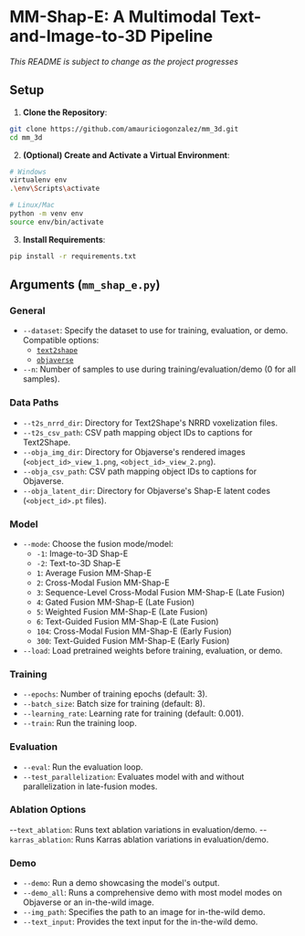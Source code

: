 # MM-Shap-E: A Multimodal Text-and-Image-to-3D Pipeline

*This README is subject to change as the project progresses*


## Setup

1. **Clone the Repository**:

```bash
git clone https://github.com/amauriciogonzalez/mm_3d.git
cd mm_3d
```


2. **(Optional) Create and Activate a Virtual Environment**:

```bash
# Windows
virtualenv env
.\env\Scripts\activate

# Linux/Mac
python -m venv env
source env/bin/activate
```
    
3. **Install Requirements**:

```bash   
pip install -r requirements.txt
```



## Arguments (`mm_shap_e.py`)

### General

- `--dataset`: Specify the dataset to use for training, evaluation, or demo. Compatible options:
    - [`text2shape`](http://text2shape.stanford.edu/)
    - [`objaverse`](https://objaverse.allenai.org/)
- `--n`: Number of samples to use during training/evaluation/demo (0 for all samples).

### Data Paths

- `--t2s_nrrd_dir`: Directory for Text2Shape's NRRD voxelization files.
- `--t2s_csv_path`: CSV path mapping object IDs to captions for Text2Shape.
- `--obja_img_dir`: Directory for Objaverse's rendered images (`<object_id>_view_1.png`, `<object_id>_view_2.png`).
- `--obja_csv_path`: CSV path mapping object IDs to captions for Objaverse.
- `--obja_latent_dir`: Directory for Objaverse's Shap-E latent codes  (`<object_id>.pt` files).

### Model

- `--mode`: Choose the fusion mode/model:
    - `-1`: Image-to-3D Shap-E
    - `-2`: Text-to-3D Shap-E
    - `1`: Average Fusion MM-Shap-E
    - `2`: Cross-Modal Fusion MM-Shap-E
    - `3`: Sequence-Level Cross-Modal Fusion MM-Shap-E (Late Fusion)
    - `4`: Gated Fusion MM-Shap-E (Late Fusion)
    - `5`: Weighted Fusion MM-Shap-E (Late Fusion)
    - `6`: Text-Guided Fusion MM-Shap-E (Late Fusion)
    - `104`: Cross-Modal Fusion MM-Shap-E (Early Fusion)
    - `300`: Text-Guided Fusion MM-Shap-E (Early Fusion)
- `--load`: Load pretrained weights before training, evaluation, or demo.

### Training

- `--epochs`: Number of training epochs (default: 3).
- `--batch_size`: Batch size for training (default: 8).
- `--learning_rate`: Learning rate for training (default: 0.001).
- `--train`: Run the training loop.

### Evaluation

- `--eval`: Run the evaluation loop.
- `--test_parallelization`: Evaluates model with and without parallelization in late-fusion modes.

### Ablation Options

--`text_ablation`: Runs text ablation variations in evaluation/demo.
--`karras_ablation`: Runs Karras ablation variations in evaluation/demo.

### Demo

- `--demo`: Run a demo showcasing the model's output.
- `--demo_all`: Runs a comprehensive demo with most model modes on Objaverse or an in-the-wild image.
- `--img_path`: Specifies the path to an image for in-the-wild demo.
- `--text_input`: Provides the text input for the in-the-wild demo.
